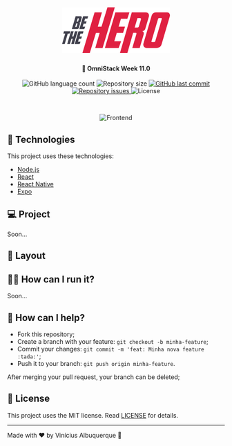 <h1 align="center">
    <img alt="Be The Hero" title="#delicinha" src="../.github/logo.svg" width="250px" />
</h1>

<h4 align="center">
  🚀 OmniStack Week 11.0
</h4>

<p align="center">
  <img alt="GitHub language count" src="https://img.shields.io/github/languages/count/cogumm/Semana-OmniStack">

  <img alt="Repository size" src="https://img.shields.io/github/repo-size/cogumm/Semana-OmniStack">
  
  <a href="https://github.com/cogumm/Semana-OmniStack/commits/master">
    <img alt="GitHub last commit" src="https://img.shields.io/github/last-commit/cogumm/Semana-OmniStack">
  </a>

  <a href="https://github.com/cogumm/Semana-OmniStack/issues">
    <img alt="Repository issues" src="https://img.shields.io/github/issues/cogumm/Semana-OmniStack">
  </a>

  <img alt="License" src="https://img.shields.io/badge/license-MIT-brightgreen">
</p>

<!-- <p align="center">
    <a href="https://insomnia.rest/run/?label=Be%20The%20Hero%20API&uri=https%3A%2F%2Fraw.githubusercontent.com%2Fvsalbuq%2Fbe-the-hero%2Fmaster%2FInsomnia_2020-03-25.json" target="_blank"><img src="https://insomnia.rest/images/run.svg" alt="Run in Insomnia"></a>
</p> -->

<!-- <p align="center">
  <a href="#rocket-technologies">Technologies used</a>&nbsp;&nbsp;&nbsp;|&nbsp;&nbsp;&nbsp;
  <a href="#-project">Project</a>&nbsp;&nbsp;&nbsp;|&nbsp;&nbsp;&nbsp;
  <a href="#-layout">Layout</a>&nbsp;&nbsp;&nbsp;|&nbsp;&nbsp;&nbsp;
  <a href="#-how-can-i-run-it">How can I run it?</a>&nbsp;&nbsp;&nbsp;|&nbsp;&nbsp;&nbsp;
  <a href="#-how-can-i-help">How can I help?</a>&nbsp;&nbsp;&nbsp;|&nbsp;&nbsp;&nbsp;
  <a href="#memo-license">License</a>
</p>
 -->
<br />

<p align="center">
  <img alt="Frontend" src="../.github/be-the-hero-desktop.gif" width="50%">
</p>

## 🚀 Technologies

This project uses these technologies:

- [Node.js](https://nodejs.org/en/)
- [React](https://reactjs.org)
- [React Native](https://facebook.github.io/react-native/)
- [Expo](https://expo.io/)

## 💻 Project

Soon...

## 🔖 Layout

<!-- You can download the layout (`.sketch`) using [this link](.github/DevRadar.sketch).

To open it in any SO, use [Figma](https://figma.com). -->

## 👨‍💻 How can I run it?

Soon...

## 🤔 How can I help?

- Fork this repository;
- Create a branch with your feature: `git checkout -b minha-feature`;
- Commit your changes: `git commit -m 'feat: Minha nova feature :tada:'`;
- Push it to your branch: `git push origin minha-feature`.

After merging your pull request, your branch can be deleted;

## :memo: License

This project uses the MIT license. Read [LICENSE](LICENSE.md) for details.

---

Made with ♥ by Vinícius Albuquerque :wave:
